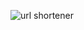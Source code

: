 ![url shortener](https://github.com/SohelTanbir/url-shortener/assets/58130252/871902a4-6233-4791-9bb3-3f395b6af33f)
